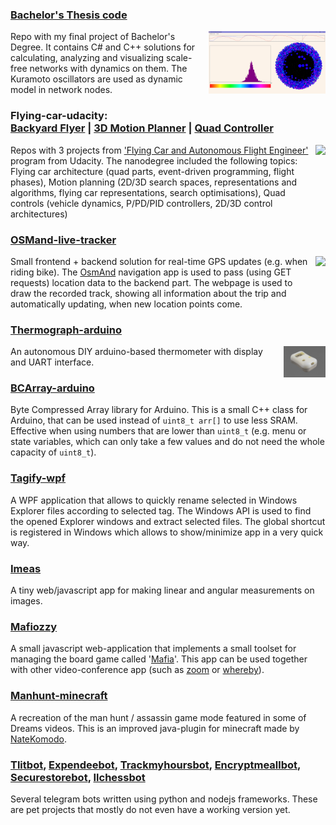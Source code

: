### [Bachelor's Thesis code](https://github.com/wi1k1n/simulation-dynamic-systems)
[<img src="https://github.com/wi1k1n/simulation-dynamic-systems/raw/master/figures/title-img.png" height="100" align="right" style="margin-left: 7px;">](https://github.com/wi1k1n/simulation-dynamic-systems)
Repo with my final project of Bachelor's Degree. It contains C# and C++ solutions for calculating, analyzing and visualizing scale-free networks with dynamics on them. The Kuramoto oscillators are used as dynamic model in network nodes.

### Flying-car-udacity:<br>[Backyard Flyer](https://github.com/wi1k1n/udacity_flying_car_proj1) | [3D Motion Planner](https://github.com/wi1k1n/udacity_flying_car_proj2) | [Quad Controller](https://github.com/wi1k1n/udacity_flying_car_proj3)
[<img src="https://raw.githubusercontent.com/wi1k1n/udacity_flying_car_proj3/master/img/5_TrajectoryFollow.gif" height="130" align="right" style="margin-left: 7px;">](https://github.com/wi1k1n/udacity_flying_car_proj3)
Repos with 3 projects from ['Flying Car and Autonomous Flight Engineer'](https://www.udacity.com/course/flying-car-nanodegree--nd787) program from Udacity. The nanodegree included the following topics: Flying car architecture (quad parts, event-driven programming, flight phases), Motion planning (2D/3D search spaces, representations and algorithms, flying car representations, search optimisations), Quad controls (vehicle dynamics, P/PD/PID controllers, 2D/3D control architectures)


### [OSMand-live-tracker](https://github.com/wi1k1n/osmand-live-tracker)
[<img src="https://github.com/wi1k1n/osmand-live-tracker/raw/master/img/screenshot.jpg" height="100" align="right" style="margin-left: 7px;">](https://github.com/wi1k1n/osmand-live-tracker)
Small frontend + backend solution for real-time GPS updates (e.g. when riding bike). The [OsmAnd](https://github.com/osmandapp/Osmand) navigation app is used to pass (using GET requests) location data to the backend part. The webpage is used to draw the recorded track, showing all information about the trip and automatically updating, when new location points come.

### [Thermograph-arduino](https://github.com/wi1k1n/thermograph-arduino)
[<img src="https://github.com/wi1k1n/thermograph-arduino/raw/main/hardware/model.png" height="50" align="right" style="margin-left: 7px;">](https://github.com/wi1k1n/thermograph-arduino)
An autonomous DIY arduino-based thermometer with display and UART interface.

### [BCArray-arduino](https://github.com/wi1k1n/bcarray-arduino)
Byte Compressed Array library for Arduino. This is a small C++ class for Arduino, that can be used instead of `uint8_t arr[]` to use less SRAM. Effective when using numbers that are lower than `uint8_t` (e.g. menu or state variables, which can only take a few values and do not need the whole capacity of `uint8_t`).

### [Tagify-wpf](https://github.com/wi1k1n/wpf-tagify)
A WPF application that allows to quickly rename selected in Windows Explorer files according to selected tag. The Windows API is used to find the opened Explorer windows and extract selected files. The global shortcut is registered in Windows which allows to show/minimize app in a very quick way.

### [Imeas](https://github.com/wi1k1n/imeas)
A tiny web/javascript app for making linear and angular measurements on images.

### [Mafiozzy](https://github.com/wi1k1n/mafiozzy)
A small javascript web-application that implements a small toolset for managing the board game called '[Mafia](https://en.wikipedia.org/wiki/Mafia_(party_game))'. This app can be used together with other video-conference app (such as [zoom](https://zoom.us/) or [whereby](https://whereby.com/)).

### [Manhunt-minecraft](https://github.com/wi1k1n/DreamManHunt)
A recreation of the man hunt / assassin game mode featured in some of Dreams videos. This is an improved java-plugin for minecraft made by [NateKomodo](https://github.com/NateKomodo/DreamManHunt).


### [Tlitbot](https://github.com/wi1k1n/tlitbot), [Expendeebot](https://github.com/wi1k1n/expendeebot), [Trackmyhoursbot](https://github.com/wi1k1n/telegram-trackmyhoursbot), [Encryptmeallbot](https://github.com/wi1k1n/encryptmeallbot), [Securestorebot](https://github.com/wi1k1n/securestorebot), [Ilchessbot](https://github.com/wi1k1n/IlChess)
Several telegram bots written using python and nodejs frameworks. These are pet projects that mostly do not even have a working version yet.
